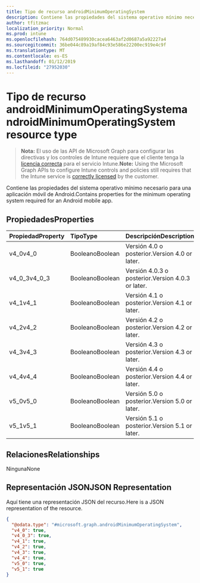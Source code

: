 ```yaml
---
title: Tipo de recurso androidMinimumOperatingSystem
description: Contiene las propiedades del sistema operativo mínimo necesario para una aplicación móvil de Android.
author: tfitzmac
localization_priority: Normal
ms.prod: intune
ms.openlocfilehash: 764d075489930cacea6463af2d0687a5a92227a4
ms.sourcegitcommit: 36be044c89a19af84c93e586e22200ec919e4c9f
ms.translationtype: MT
ms.contentlocale: es-ES
ms.lasthandoff: 01/12/2019
ms.locfileid: "27952030"
---
```

# <a name="androidminimumoperatingsystem-resource-type"></a><span data-ttu-id="7d973-103">Tipo de recurso androidMinimumOperatingSystem</span><span class="sxs-lookup"><span data-stu-id="7d973-103">androidMinimumOperatingSystem resource type</span></span>

> <span data-ttu-id="7d973-104">**Nota:** El uso de las API de Microsoft Graph para configurar las directivas y los controles de Intune requiere que el cliente tenga la [licencia correcta](https://go.microsoft.com/fwlink/?linkid=839381) para el servicio Intune.</span><span class="sxs-lookup"><span data-stu-id="7d973-104">**Note:** Using the Microsoft Graph APIs to configure Intune controls and policies still requires that the Intune service is [correctly licensed](https://go.microsoft.com/fwlink/?linkid=839381) by the customer.</span></span>

<span data-ttu-id="7d973-105">Contiene las propiedades del sistema operativo mínimo necesario para una aplicación móvil de Android.</span><span class="sxs-lookup"><span data-stu-id="7d973-105">Contains properties for the minimum operating system required for an Android mobile app.</span></span>
## <a name="properties"></a><span data-ttu-id="7d973-106">Propiedades</span><span class="sxs-lookup"><span data-stu-id="7d973-106">Properties</span></span>
|<span data-ttu-id="7d973-107">Propiedad</span><span class="sxs-lookup"><span data-stu-id="7d973-107">Property</span></span>|<span data-ttu-id="7d973-108">Tipo</span><span class="sxs-lookup"><span data-stu-id="7d973-108">Type</span></span>|<span data-ttu-id="7d973-109">Descripción</span><span class="sxs-lookup"><span data-stu-id="7d973-109">Description</span></span>|
|:---|:---|:---|
|<span data-ttu-id="7d973-110">v4_0</span><span class="sxs-lookup"><span data-stu-id="7d973-110">v4_0</span></span>|<span data-ttu-id="7d973-111">Booleano</span><span class="sxs-lookup"><span data-stu-id="7d973-111">Boolean</span></span>|<span data-ttu-id="7d973-112">Versión 4.0 o posterior.</span><span class="sxs-lookup"><span data-stu-id="7d973-112">Version 4.0 or later.</span></span>|
|<span data-ttu-id="7d973-113">v4_0_3</span><span class="sxs-lookup"><span data-stu-id="7d973-113">v4_0_3</span></span>|<span data-ttu-id="7d973-114">Booleano</span><span class="sxs-lookup"><span data-stu-id="7d973-114">Boolean</span></span>|<span data-ttu-id="7d973-115">Versión 4.0.3 o posterior.</span><span class="sxs-lookup"><span data-stu-id="7d973-115">Version 4.0.3 or later.</span></span>|
|<span data-ttu-id="7d973-116">v4_1</span><span class="sxs-lookup"><span data-stu-id="7d973-116">v4_1</span></span>|<span data-ttu-id="7d973-117">Booleano</span><span class="sxs-lookup"><span data-stu-id="7d973-117">Boolean</span></span>|<span data-ttu-id="7d973-118">Versión 4.1 o posterior.</span><span class="sxs-lookup"><span data-stu-id="7d973-118">Version 4.1 or later.</span></span>|
|<span data-ttu-id="7d973-119">v4_2</span><span class="sxs-lookup"><span data-stu-id="7d973-119">v4_2</span></span>|<span data-ttu-id="7d973-120">Booleano</span><span class="sxs-lookup"><span data-stu-id="7d973-120">Boolean</span></span>|<span data-ttu-id="7d973-121">Versión 4.2 o posterior.</span><span class="sxs-lookup"><span data-stu-id="7d973-121">Version 4.2 or later.</span></span>|
|<span data-ttu-id="7d973-122">v4_3</span><span class="sxs-lookup"><span data-stu-id="7d973-122">v4_3</span></span>|<span data-ttu-id="7d973-123">Booleano</span><span class="sxs-lookup"><span data-stu-id="7d973-123">Boolean</span></span>|<span data-ttu-id="7d973-124">Versión 4.3 o posterior.</span><span class="sxs-lookup"><span data-stu-id="7d973-124">Version 4.3 or later.</span></span>|
|<span data-ttu-id="7d973-125">v4_4</span><span class="sxs-lookup"><span data-stu-id="7d973-125">v4_4</span></span>|<span data-ttu-id="7d973-126">Booleano</span><span class="sxs-lookup"><span data-stu-id="7d973-126">Boolean</span></span>|<span data-ttu-id="7d973-127">Versión 4.4 o posterior.</span><span class="sxs-lookup"><span data-stu-id="7d973-127">Version 4.4 or later.</span></span>|
|<span data-ttu-id="7d973-128">v5_0</span><span class="sxs-lookup"><span data-stu-id="7d973-128">v5_0</span></span>|<span data-ttu-id="7d973-129">Booleano</span><span class="sxs-lookup"><span data-stu-id="7d973-129">Boolean</span></span>|<span data-ttu-id="7d973-130">Versión 5.0 o posterior.</span><span class="sxs-lookup"><span data-stu-id="7d973-130">Version 5.0 or later.</span></span>|
|<span data-ttu-id="7d973-131">v5_1</span><span class="sxs-lookup"><span data-stu-id="7d973-131">v5_1</span></span>|<span data-ttu-id="7d973-132">Booleano</span><span class="sxs-lookup"><span data-stu-id="7d973-132">Boolean</span></span>|<span data-ttu-id="7d973-133">Versión 5.1 o posterior.</span><span class="sxs-lookup"><span data-stu-id="7d973-133">Version 5.1 or later.</span></span>|

## <a name="relationships"></a><span data-ttu-id="7d973-134">Relaciones</span><span class="sxs-lookup"><span data-stu-id="7d973-134">Relationships</span></span>
<span data-ttu-id="7d973-135">Ninguna</span><span class="sxs-lookup"><span data-stu-id="7d973-135">None</span></span>
## <a name="json-representation"></a><span data-ttu-id="7d973-136">Representación JSON</span><span class="sxs-lookup"><span data-stu-id="7d973-136">JSON Representation</span></span>
<span data-ttu-id="7d973-137">Aquí tiene una representación JSON del recurso.</span><span class="sxs-lookup"><span data-stu-id="7d973-137">Here is a JSON representation of the resource.</span></span>
<!-- {
  "blockType": "resource",
  "@odata.type": "microsoft.graph.androidMinimumOperatingSystem"
}
-->
``` json
{
  "@odata.type": "#microsoft.graph.androidMinimumOperatingSystem",
  "v4_0": true,
  "v4_0_3": true,
  "v4_1": true,
  "v4_2": true,
  "v4_3": true,
  "v4_4": true,
  "v5_0": true,
  "v5_1": true
}
```



